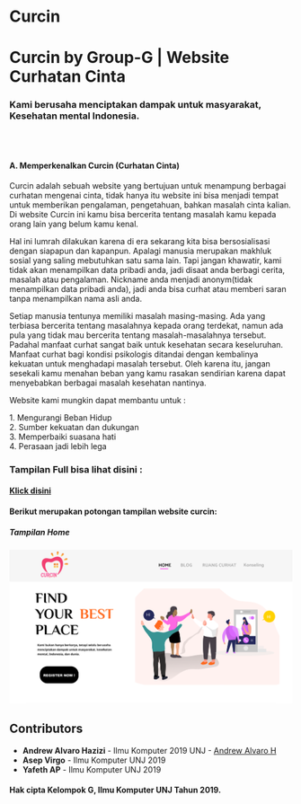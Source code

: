 # Curcin 
<h1> Curcin by Group-G | Website Curhatan Cinta </h1> 
<h3> Kami berusaha menciptakan dampak untuk masyarakat, Kesehatan mental Indonesia. </h3>
<br> <br> 

<h4> A.	Memperkenalkan Curcin (Curhatan Cinta) </h4>

<p>Curcin adalah sebuah website yang bertujuan untuk menampung berbagai curhatan mengenai cinta, tidak hanya itu website ini bisa menjadi 
tempat untuk memberikan pengalaman, pengetahuan, bahkan masalah cinta kalian. Di website Curcin ini kamu bisa bercerita tentang masalah 
kamu kepada orang lain yang belum kamu kenal. </p>
<p>Hal ini lumrah dilakukan karena di era sekarang kita bisa bersosialisasi dengan siapapun dan kapanpun. Apalagi manusia merupakan 
makhluk sosial yang saling mebutuhkan satu sama lain. Tapi jangan khawatir, kami tidak akan menampilkan data pribadi anda, jadi disaat
anda berbagi cerita, masalah atau pengalaman. Nickname anda menjadi anonym(tidak menampilkan data pribadi anda), jadi anda bisa curhat atau memberi saran tanpa menampilkan nama asli anda. </p>
<p> Setiap manusia tentunya memiliki masalah masing-masing. Ada yang terbiasa bercerita tentang masalahnya kepada orang terdekat, namun ada pula yang tidak mau bercerita tentang masalah-masalahnya tersebut. Padahal manfaat curhat sangat baik untuk kesehatan secara keseluruhan. 
Manfaat curhat bagi kondisi psikologis ditandai dengan kembalinya kekuatan untuk menghadapi masalah tersebut. Oleh karena itu, jangan sesekali kamu menahan beban yang kamu rasakan sendirian karena dapat menyebabkan berbagai masalah kesehatan nantinya. </p>
<p> Website kami mungkin dapat membantu untuk : </p>
1.  Mengurangi Beban Hidup <br> 
2.	Sumber kekuatan dan dukungan <br>
3.	Memperbaiki suasana hati <br>
4.	Perasaan jadi lebih lega <br>

### Tampilan Full bisa lihat disini : 
#### [Klick disini](https://news.detik.com/berita/d-4992000/perahu-nelayan-tabrakan-di-luwu-timur-1-warga-pangkep-tewas/2)
<h4> Berikut merupakan potongan tampilan website curcin: </h4>

<h5> Tampilan Home </h5> 
<img src="https://github.com/AlvaroBinAndrew/Assignment3-/blob/main/Tahap1-ProyekMarketPull/Desktop-Home.png" width="600px" >


















## Contributors
* **Andrew Alvaro Hazizi** - Ilmu Komputer 2019 UNJ - [Andrew Alvaro H](https://github.com/AlvaroBinAndrew)
* **Asep Virgo** - Ilmu Komputer UNJ 2019
* **Yafeth AP** - Ilmu Komputer UNJ 2019 

#### Hak cipta Kelompok G, Ilmu Komputer UNJ Tahun 2019.


